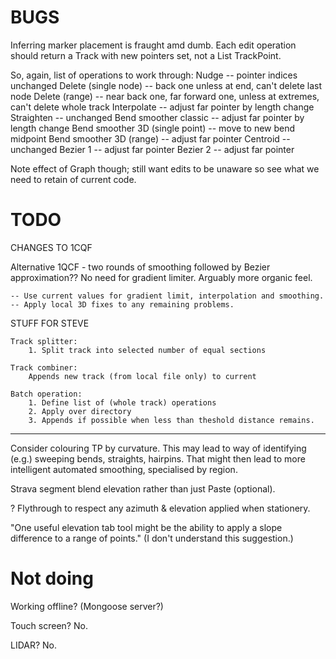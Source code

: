 

# BUGS

Inferring marker placement is fraught amd dumb.
Each edit operation should return a Track with new pointers set, not a List TrackPoint.

So, again, list of operations to work through:
Nudge -- pointer indices unchanged
Delete (single node) -- back one unless at end, can't delete last node
Delete (range) -- near back one, far forward one, unless at extremes, can't delete whole track
Interpolate -- adjust far pointer by length change
Straighten -- unchanged
Bend smoother classic -- adjust far pointer by length change
Bend smoother 3D (single point) -- move to new bend midpoint
Bend smoother 3D (range) -- adjust far pointer
Centroid -- unchanged
Bezier 1 -- adjust far pointer
Bezier 2 -- adjust far pointer

Note effect of Graph though; still want edits to be unaware so see what we need to retain of current code.

# TODO

CHANGES TO 1CQF

Alternative 1QCF - two rounds of smoothing followed by Bezier approximation?? 
No need for gradient limiter. Arguably more organic feel.

    -- Use current values for gradient limit, interpolation and smoothing.
    -- Apply local 3D fixes to any remaining problems.

STUFF FOR STEVE

    Track splitter:
        1. Split track into selected number of equal sections

    Track combiner:
        Appends new track (from local file only) to current
    
    Batch operation:
        1. Define list of (whole track) operations
        2. Apply over directory
        3. Appends if possible when less than theshold distance remains.

---

Consider colouring TP by curvature.
This may lead to way of identifying (e.g.) sweeping bends, straights, hairpins.
That might then lead to more intelligent automated smoothing, specialised by region.

Strava segment blend elevation rather than just Paste (optional).

? Flythrough to respect any azimuth & elevation applied when stationery.

"One useful elevation tab tool might be the ability to apply a slope difference to a range of points."
(I don't understand this suggestion.)

# Not doing

Working offline? (Mongoose server?)

Touch screen? No.

LIDAR? No.


